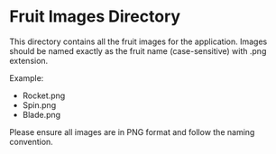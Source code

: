 # Fruit Images Directory

This directory contains all the fruit images for the application.
Images should be named exactly as the fruit name (case-sensitive) with .png extension.

Example:
- Rocket.png
- Spin.png
- Blade.png

Please ensure all images are in PNG format and follow the naming convention.